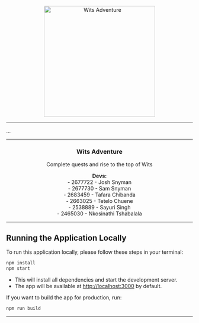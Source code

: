 <p align="center">
  <img src="public/LOGO_Final.ico" alt="Wits Adventure" height="300" />
</p>

---

<p align="center">

...

</p>

---

<h3 align="center">Wits Adventure</h3>
<p align="center">Complete quests and rise to the top of Wits</p>

<p align="center">
  <strong>Devs:</strong><br>
  - 2677722 - Josh Snyman<br>
  - 2677730 - Sam Snyman<br>
  - 2683459 - Tafara Chibanda<br>
  - 2663025 - Tetelo Chuene<br>
  - 2538889 - Sayuri Singh<br>
  - 2465030 - Nkosinathi Tshabalala
  <br>
</p>

---

## Running the Application Locally

To run this application locally, please follow these steps in your terminal:

```sh
npm install
npm start
```

- This will install all dependencies and start the development server.
- The app will be available at [http://localhost:3000](http://localhost:3000) by default.

If you want to build the app for production, run:

```sh
npm run build
```

---